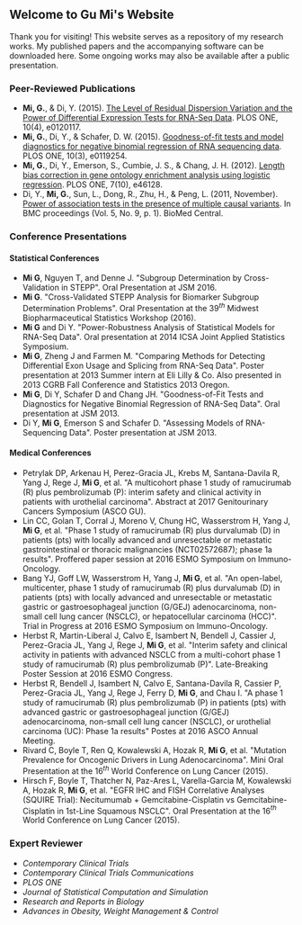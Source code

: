 ## Welcome to Gu Mi's Website

Thank you for visiting! This website serves as a repository of my research works. My published papers and the accompanying software can be downloaded here. Some ongoing works may also be available after a public presentation.

### Peer-Reviewed Publications

* **Mi, G.**, & Di, Y. (2015). [The Level of Residual Dispersion Variation and the Power of Differential Expression Tests for RNA-Seq Data](http://journals.plos.org/plosone/article?id=10.1371/journal.pone.0120117). PLOS ONE, 10(4), e0120117.
* **Mi, G.**, Di, Y., & Schafer, D. W. (2015). [Goodness-of-fit tests and model diagnostics for negative binomial regression of RNA sequencing data](http://journals.plos.org/plosone/article?id=10.1371/journal.pone.0119254). PLOS ONE, 10(3), e0119254.
* **Mi, G.**, Di, Y., Emerson, S., Cumbie, J. S., & Chang, J. H. (2012). [Length bias correction in gene ontology enrichment analysis using logistic regression](http://journals.plos.org/plosone/article?id=10.1371/journal.pone.0046128). PLOS ONE, 7(10), e46128.
* Di, Y., **Mi, G.**, Sun, L., Dong, R., Zhu, H., & Peng, L. (2011, November). [Power of association tests in the presence of multiple causal variants](http://bmcproc.biomedcentral.com/articles/10.1186/1753-6561-5-S9-S63). In BMC proceedings (Vol. 5, No. 9, p. 1). BioMed Central.

### Conference Presentations

#### Statistical Conferences

* **Mi G**, Nguyen T, and Denne J. "Subgroup Determination by Cross-Validation in STEPP". Oral Presentation at JSM 2016.
* **Mi G**. "Cross-Validated STEPP Analysis for Biomarker Subgroup Determination Problems". Oral Presentation at the 39$^{th}$ Midwest Biopharmaceutical Statistics Workshop (2016).
* **Mi G** and Di Y. "Power-Robustness Analysis of Statistical Models for RNA-Seq Data". Oral presentation at 2014 ICSA Joint Applied Statistics Symposium.
* **Mi G**, Zheng J and Farmen M. "Comparing Methods for Detecting Differential Exon Usage and Splicing from RNA-Seq Data". Poster presentation at 2013 Summer intern at Eli Lilly & Co. Also presented in 2013 CGRB Fall Conference and Statistics 2013 Oregon.
* **Mi G**, Di Y, Schafer D and Chang JH. "Goodness-of-Fit Tests and Diagnostics for Negative Binomial Regression of RNA-Seq Data". Oral presentation at JSM 2013.
* Di Y, **Mi G**, Emerson S and Schafer D. "Assessing Models of RNA-Sequencing Data". Poster presentation at JSM 2013.

#### Medical Conferences

* Petrylak DP, Arkenau H, Perez-Gracia JL, Krebs M, Santana-Davila R, Yang J, Rege J, **Mi G**, et al. "A multicohort phase 1 study of ramucirumab (R) plus pembrolizumab (P): interim safety and clinical activity in patients with urothelial carcinoma". Abstract at 2017 Genitourinary Cancers Symposium (ASCO GU).
* Lin CC, Golan T, Corral J, Moreno V, Chung HC, Wasserstrom H, Yang J, **Mi G**, et al. "Phase 1 study of ramucirumab (R) plus durvalumab (D) in patients (pts) with locally advanced and unresectable or metastatic gastrointestinal or thoracic malignancies (NCT02572687); phase 1a results". Proffered paper session at 2016 ESMO Symposium on Immuno-Oncology.
* Bang YJ, Goff LW, Wasserstrom H, Yang J, **Mi G**, et al. "An open-label, multicenter, phase 1 study of ramucirumab (R) plus durvalumab (D) in patients (pts) with locally advanced and unresectable or metastatic gastric or gastroesophageal junction (G/GEJ) adenocarcinoma, non-small cell lung cancer (NSCLC), or hepatocellular carcinoma (HCC)". Trial in Progress at 2016 ESMO Symposium on Immuno-Oncology.
* Herbst R, Martin-Liberal J, Calvo E, Isambert N, Bendell J, Cassier J, Perez-Gracia JL, Yang J, Rege J, **Mi G**, et al. "Interim safety and clinical activity in patients with advanced NSCLC from a multi-cohort phase 1 study of ramucirumab (R) plus pembrolizumab (P)". Late-Breaking Poster Session at 2016 ESMO Congress.
* Herbst R, Bendell J, Isambert N, Calvo E, Santana-Davila R, Cassier P, Perez-Gracia JL, Yang J, Rege J, Ferry D, **Mi G**, and Chau I. "A phase 1 study of ramucirumab (R) plus pembrolizumab (P) in patients (pts) with advanced gastric or gastroesophageal junction (G/GEJ) adenocarcinoma, non-small cell lung cancer (NSCLC), or urothelial carcinoma (UC): Phase 1a results" Postes at 2016 ASCO Annual Meeting.
* Rivard C, Boyle T, Ren Q, Kowalewski A, Hozak R,  **Mi G**, et al. "Mutation Prevalence for Oncogenic Drivers in Lung Adenocarcinoma". Mini Oral Presentation at the 16$^{th}$ World Conference on Lung Cancer (2015).
* Hirsch F, Boyle T, Thatcher N, Paz-Ares L, Varella-Garcia M, Kowalewski A, Hozak R, **Mi G**, et al. "EGFR IHC and FISH Correlative Analyses (SQUIRE Trial): Necitumumab + Gemcitabine-Cisplatin vs Gemcitabine-Cisplatin in 1st-Line Squamous NSCLC". Oral Presentation at the 16$^{th}$ World Conference on Lung Cancer (2015).

### Expert Reviewer

* *Contemporary Clinical Trials*
* *Contemporary Clinical Trials Communications*
* *PLOS ONE*
* *Journal of Statistical Computation and Simulation*
* *Research and Reports in Biology*
* *Advances in Obesity, Weight Management & Control*
